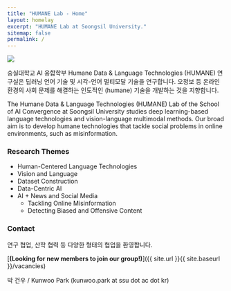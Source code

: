 ```yaml
---
title: "HUMANE Lab - Home"
layout: homelay
excerpt: "HUMANE Lab at Soongsil University."
sitemap: false
permalink: /
---
```


<img src="{{ site.url }}{{ site.baseurl }}/images/teampic/202212_송년회.jpg" style="max-width:100%; height:auto;"/>

숭실대학교 AI 융합학부 Humane Data & Language Technologies (HUMANE) 연구실은 딥러닝 언어 기술 및 시각-언어 멀티모달 기술을 연구합니다. 오정보 등 온라인 환경의 사회 문제를 해결하는 인도적인 (humane) 기술을 개발하는 것을 지향합니다.

The Humane Data & Language Technologies (HUMANE) Lab of the School of AI Convergence at Soongsil University studies deep learning-based language technologies and vision-language multimodal methods. Our broad aim is to develop humane technologies that tackle social problems in online environments, such as misinformation.

### Research Themes

- Human-Centered Language Technologies
- Vision and Language
- Dataset Construction
- Data-Centric AI
- AI + News and Social Media
  + Tackling Online Misinformation
  + Detecting Biased and Offensive Content


### Contact

연구 협업, 산학 협력 등 다양한 형태의 협업을 환영합니다.

[**(Looking for new members to join our group!)**]({{ site.url }}{{ site.baseurl }}/vacancies)

박 건우 / Kunwoo Park (kunwoo.park at ssu dot ac dot kr)

 
